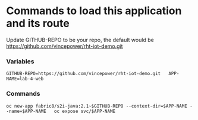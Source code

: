 # Commands to load this application and its route

Update GITHUB-REPO to be your repo, the default would be https://github.com/vincepower/rht-iot-demo.git 

 
### Variables
`
GITHUB-REPO=https://github.com/vincepower/rht-iot-demo.git  
APP-NAME=lab-4-web  
`


### Commands
`
oc new-app fabric8/s2i-java:2.1~$GITHUB-REPO --context-dir=$APP-NAME --name=$APP-NAME  
oc expose svc/$APP-NAME  
`
 
